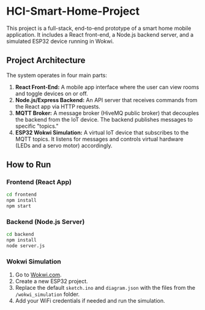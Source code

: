# HCI-Smart-Home-Project

This project is a full-stack, end-to-end prototype of a smart home mobile application. It includes a React front-end, a Node.js backend server, and a simulated ESP32 device running in Wokwi.

## Project Architecture

The system operates in four main parts:
1.  **React Front-End:** A mobile app interface where the user can view rooms and toggle devices on or off.
2.  **Node.js/Express Backend:** An API server that receives commands from the React app via HTTP requests.
3.  **MQTT Broker:** A message broker (HiveMQ public broker) that decouples the backend from the IoT device. The backend publishes messages to specific "topics."
4.  **ESP32 Wokwi Simulation:** A virtual IoT device that subscribes to the MQTT topics. It listens for messages and controls virtual hardware (LEDs and a servo motor) accordingly.



## How to Run
### Frontend (React App)
```bash
cd frontend
npm install
npm start
```
### Backend (Node.js Server)
```bash
cd backend
npm install
node server.js
```
### Wokwi Simulation
1.  Go to [Wokwi.com](https://wokwi.com/).
2.  Create a new ESP32 project.
3.  Replace the default `sketch.ino` and `diagram.json` with the files from the `/wokwi_simulation` folder.
4.  Add your WiFi credentials if needed and run the simulation.
